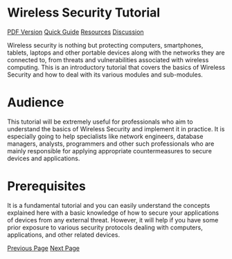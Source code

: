 # Wireless Security Tutorial
[PDF Version](../wireless_security/wireless_security_pdf_version.md)
[Quick Guide](../wireless_security/wireless_security_quick_guide.md)
[Resources](../wireless_security/wireless_security_useful_resources.md)
[Discussion](../wireless_security/wireless_security_discussion.md)

Wireless security is nothing but protecting computers, smartphones, tablets, laptops and other portable devices along with the networks they are connected to, from threats and vulnerabilities associated with wireless computing. This is an introductory tutorial that covers the basics of Wireless Security and how to deal with its various modules and sub-modules.

# Audience
This tutorial will be extremely useful for professionals who aim to understand the basics of Wireless Security and implement it in practice. It is especially going to help specialists like network engineers, database managers, analysts, programmers and other such professionals who are mainly responsible for applying appropriate countermeasures to secure devices and applications.

# Prerequisites
It is a fundamental tutorial and you can easily understand the concepts explained here with a basic knowledge of how to secure your applications of devices from any external threat. However, it will help if you have some prior exposure to various security protocols dealing with computers, applications, and other related devices.


[Previous Page](../wireless_security/index.md) [Next Page](../wireless_security/wireless_security_concepts.md) 
